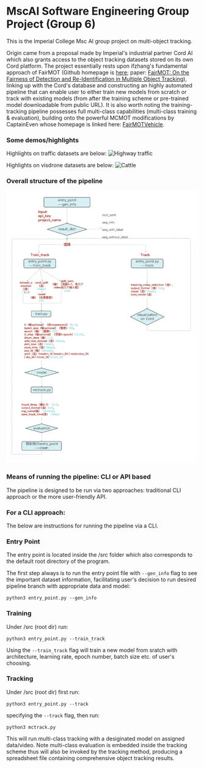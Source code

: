 # MscAI Software Engineering Group Project (Group 6)
This is the Imperial College Msc AI group project on multi-object tracking.

Origin came from a proposal made by Imperial's industrial partner Cord AI which also grants access to the object tracking datasets stored on its own Cord platform. The project essentially rests upon ifzhang's fundamental approach of FairMOT (Github homepage is [here](https://github.com/ifzhang/FairMOT); paper: [FairMOT: On the Fairness of Detection and Re-Identification in Multiple Object Tracking](https://arxiv.org/pdf/2004.01888v5.pdf)), linking up with the Cord's database and constructing an highly automated pipeline that can enable user to either train new models from scratch or track with existing models (from after the training scheme or pre-trained model downloadable from public URL). It is also worth noting the training-tracking pipeline possesses full multi-class capabilities (multi-class training & evaluation), building onto the powerful MCMOT modifications by CaptainEven whose homepage is linked here: [FairMOTVehicle](https://github.com/CaptainEven/FairMOTVehicle).

### Some demos/highlights
Highlights on traffic datasets are below:
![Highway traffic](demos/Highway_traffic.gif)

Highlights on visdrone datasets are below:
![Cattle](demos/cattle.gif)

### Overall structure of the pipeline
![pipeline structure overview](demos/pipeline_structure_overview.jpg)


### Means of running the pipeline: CLI or API based 
The pipeline is designed to be run via two approaches: traditional CLI approach or the more user-friendly API.

### For a CLI approach:
The below are instructions for running the pipeline via a CLI.

### Entry Point
The entry point is located inside the /src folder which also corresponds to the default root directory of the program.

The first step always is to run the entry point file with `--gen_info` flag to see the important dataset information, facilitating user's decision to run desired pipeline branch with appropriate data and model:

    python3 entry_point.py --gen_info


### Training
Under /src (root dir) run:

    python3 entry_point.py --train_track

Using the `--train_track` flag will train a new model from sratch with architecture, learning rate, epoch number, batch size etc. of user's choosing.


### Tracking
Under /src (root dir) first run:

    python3 entry_point.py --track

specifying the `--track` flag, then run:

    python3 mctrack.py

This will run multi-class tracking with a desiginated model on assigned data/video. Note multi-class evaluation is embedded inside the tracking scheme thus will also be invoked by the tracking method, producing a spreadsheet file containing comprehensive object tracking results.

